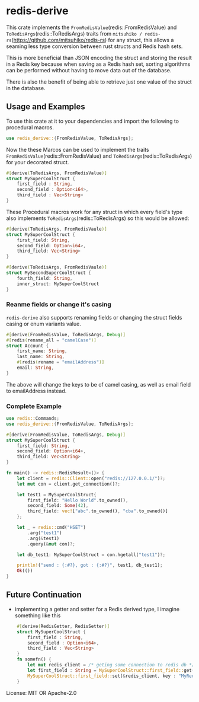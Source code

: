 # redis-derive

This crate implements the `FromRedisValue`(redis::FromRedisValue) and `ToRedisArgs`(redis::ToRedisArgs) traits from `mitsuhiko / redis-rs`(https://github.com/mitsuhiko/redis-rs) for any struct,
this allows a seaming less type conversion between rust structs and Redis hash sets.

This is more beneficial than JSON encoding the struct and storing the result in a Redis key because when saving as a Redis hash set,
sorting algorithms can be performed without having to move data out of the database.

There is also the benefit of being able to retrieve just one value of the struct in the database.

## Usage and Examples

To use this crate at it to your dependencies and import the following to procedural macros.

```rust
use redis_derive::{FromRedisValue, ToRedisArgs};
```

Now the these Marcos can be used to implement the traits `FromRedisValue`(redis::FromRedisValue) and `ToRedisArgs`(redis::ToRedisArgs) for your decorated struct.

```rust
#[derive(ToRedisArgs, FromRedisValue)]
struct MySuperCoolStruct {
    first_field : String,
    second_field : Option<i64>,
    third_field : Vec<String>
}

```
These Procedural macros work for any struct in which every field's type also implements `ToRedisArgs`(redis::ToRedisArgs) so this would be allowed:
```rust
#[derive(ToRedisArgs, FromRedisVaule)]
struct MySuperCoolStruct {
    first_field: String,
    second_field: Option<i64>,
    third_field: Vec<String>
}

#[derive(ToRedisArgs, FromRedisVaule)]
struct MySecondSuperCoolStruct {
    fourth_field: String,
    inner_struct: MySuperCoolStruct
}
```
### Reanme fields or change it's casing

`redis-derive` also supports renaming fields or changing the struct fields casing or enum variants value.

```rust
#[derive(FromRedisValue, ToRedisArgs, Debug)]
#[redis(rename_all = "camelCase")]
struct Account {
    first_name: String,
    last_name: String,
    #[redis(rename = "emailAddress")]
    email: String,
}
```

The above will change the keys to be of camel casing, as well as email field to emailAddress
instead.



### Complete Example
```rust
use redis::Commands;
use redis_derive::{FromRedisValue, ToRedisArgs};

#[derive(FromRedisValue, ToRedisArgs, Debug)]
struct MySuperCoolStruct {
    first_field: String,
    second_field: Option<i64>,
    third_field: Vec<String>
}

fn main() -> redis::RedisResult<()> {
    let client = redis::Client::open("redis://127.0.0.1/")?;
    let mut con = client.get_connection()?;

    let test1 = MySuperCoolStruct{
        first_field: "Hello World".to_owned(),
        second_field: Some(42),
        third_field: vec!["abc".to_owned(), "cba".to_owned()]
    };

    let _ = redis::cmd("HSET")
        .arg("test1")
        .arg(&test1)
        .query(&mut con)?;

    let db_test1: MySuperCoolStruct = con.hgetall("test1")?;

    println!("send : {:#?}, got : {:#?}", test1, db_test1);
    Ok(())
}
```

## Future Continuation

- implementing a getter and setter for a Redis derived type, I imagine something like this
```rust
    #[derive(RedisGetter, RedisSetter)]
    struct MySuperCoolStruct {
        first_field : String,
        second_field : Option<i64>,
        third_field : Vec<String>
    }
    fn somefn() {
        let mut redis_client = /* geting some connection to redis db */;
        let first_field : String = MySuperCoolStruct::first_field::get(&redis_client, key : "MyRedisKeyForStruct");
        MySuperCoolStruct::first_field::set(&redis_client, key : "MyRedisKeyForStruct", value : String::from("test"));
    }
```

License: MIT OR Apache-2.0
